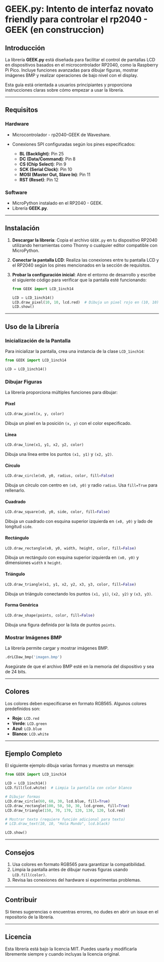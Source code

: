 # GEEK.py:  Intento de interfaz novato friendly para controlar el rp2040 - GEEK (en construccion)
## Introducción
La librería **GEEK.py** está diseñada para facilitar el control de pantallas LCD en dispositivos basados en el microcontrolador RP2040, como la Raspberry Pi Pico. Incluye funciones avanzadas para dibujar figuras, mostrar imágenes BMP y realizar operaciones de bajo nivel con el display.

Esta guía está orientada a usuarios principiantes y proporciona instrucciones claras sobre cómo empezar a usar la librería.

---

## Requisitos

### Hardware
- Microcontrolador - rp2040-GEEK de Waveshare.


- Conexiones SPI configuradas según los pines especificados:
  - **BL (Backlight)**: Pin 25
  - **DC (Data/Command)**: Pin 8
  - **CS (Chip Select)**: Pin 9
  - **SCK (Serial Clock)**: Pin 10
  - **MOSI (Master Out, Slave In)**: Pin 11
  - **RST (Reset)**: Pin 12

### Software
- MicroPython instalado en el RP2040 - GEEK.
- Librería **GEEK.py**.

---

## Instalación
1. **Descargar la librería**:
   Copia el archivo `GEEK.py` en tu dispositivo RP2040 utilizando herramientas como Thonny o cualquier editor compatible con MicroPython.

2. **Conectar la pantalla LCD**:
   Realiza las conexiones entre tu pantalla LCD y el RP2040 según los pines mencionados en la sección de requisitos.

3. **Probar la configuración inicial**:
   Abre el entorno de desarrollo y escribe el siguiente código para verificar que la pantalla esté funcionando:

   ```python
   from GEEK import LCD_1inch14
   
   LCD = LCD_1inch14()
   LCD.draw_pixel(10, 10, lcd.red)  # Dibuja un pixel rojo en (10, 10)
   LCD.show()
   ```

---

## Uso de la Librería

### Inicialización de la Pantalla

Para inicializar la pantalla, crea una instancia de la clase `LCD_1inch14`:

```python
from GEEK import LCD_1inch14

LCD = LCD_1inch14()
```

### Dibujar Figuras

La librería proporciona múltiples funciones para dibujar:

#### Píxel
```python
LCD.draw_pixel(x, y, color)
```
Dibuja un píxel en la posición `(x, y)` con el color especificado.

#### Línea
```python
LCD.draw_line(x1, y1, x2, y2, color)
```
Dibuja una línea entre los puntos `(x1, y1)` y `(x2, y2)`.

#### Círculo
```python
LCD.draw_circle(x0, y0, radius, color, fill=False)
```
Dibuja un círculo con centro en `(x0, y0)` y radio `radius`. Usa `fill=True` para rellenarlo.

#### Cuadrado
```python
LCD.draw_square(x0, y0, side, color, fill=False)
```
Dibuja un cuadrado con esquina superior izquierda en `(x0, y0)` y lado de longitud `side`.

#### Rectángulo
```python
LCD.draw_rectangle(x0, y0, width, height, color, fill=False)
```
Dibuja un rectángulo con esquina superior izquierda en `(x0, y0)` y dimensiones `width` x `height`.

#### Triángulo
```python
LCD.draw_triangle(x1, y1, x2, y2, x3, y3, color, fill=False)
```
Dibuja un triángulo conectando los puntos `(x1, y1)`, `(x2, y2)` y `(x3, y3)`.

#### Forma Genérica
```python
LCD.draw_shape(points, color, fill=False)
```
Dibuja una figura definida por la lista de puntos `points`.

### Mostrar Imágenes BMP

La librería permite cargar y mostrar imágenes BMP.

```python
.drLCDaw_bmp('imagen.bmp')
```
Asegúrate de que el archivo BMP esté en la memoria del dispositivo y sea de 24 bits.

---

## Colores
Los colores deben especificarse en formato RGB565. Algunos colores predefinidos son:

- **Rojo**: `LCD.red`
- **Verde**: `LCD.green`
- **Azul**: `LCD.blue`
- **Blanco**: `LCD.white`

---

## Ejemplo Completo
El siguiente ejemplo dibuja varias formas y muestra un mensaje:

```python
from GEEK import LCD_1inch14

LCD = LCD_1inch14()
LCD.fill(lcd.white)  # Limpia la pantalla con color blanco

# Dibujar formas
LCD.draw_circle(60, 60, 30, lcd.blue, fill=True)
LCD.draw_rectangle(100, 50, 50, 30, lcd.green, fill=True)
LCD.draw_triangle(150, 70, 170, 120, 130, 120, lcd.red)

# Mostrar texto (requiere función adicional para texto)
# LCD.draw_text(10, 10, "Hola Mundo", lcd.black)

LCD.show()
```

---

## Consejos
1. Usa colores en formato RGB565 para garantizar la compatibilidad.
2. Limpia la pantalla antes de dibujar nuevas figuras usando `LCD.fill(color)`.
3. Revisa las conexiones del hardware si experimentas problemas.

---

## Contribuir
Si tienes sugerencias o encuentras errores, no dudes en abrir un issue en el repositorio de la librería.

---

## Licencia
Esta librería está bajo la licencia MIT. Puedes usarla y modificarla libremente siempre y cuando incluyas la licencia original.

